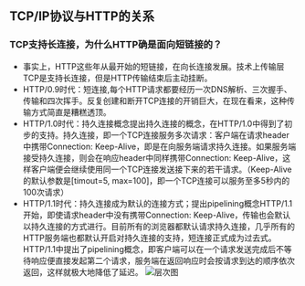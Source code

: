 TCP/IP协议与HTTP的关系
---
### TCP支持长连接，为什么HTTP确是面向短链接的？
* 事实上，HTTP这些年从最开始的短链接，在向长连接发展。技术上传输层TCP是支持长连接，但是HTTP传输结束后主动挂断。
* HTTP/0.9时代：短连接,每个HTTP请求都要经历一次DNS解析、三次握手、传输和四次挥手。反复创建和断开TCP连接的开销巨大，在现在看来，这种传输方式简直是糟糕透顶。
* HTTP/1.0时代：持久连接概念提出持久连接的概念，在HTTP/1.0中得到了初步的支持。持久连接，即一个TCP连接服务多次请求：客户端在请求header中携带Connection: Keep-Alive，即是在向服务端请求持久连接。如果服务端接受持久连接，则会在响应header中同样携带Connection: Keep-Alive，这样客户端便会继续使用同一个TCP连接发送接下来的若干请求。（Keep-Alive的默认参数是[timout=5, max=100]，即一个TCP连接可以服务至多5秒内的100次请求）
* HTTP/1.1时代：持久连接成为默认的连接方式；提出pipelining概念HTTP/1.1开始，即使请求header中没有携带Connection: Keep-Alive，传输也会默认以持久连接的方式进行。目前所有的浏览器都默认请求持久连接，几乎所有的HTTP服务端也都默认开启对持久连接的支持，短连接正式成为过去式。HTTP/1.1中提出了pipelining概念，即客户端可以在一个请求发送完成后不等待响应便直接发起第二个请求，服务端在返回响应时会按请求到达的顺序依次返回，这样就极大地降低了延迟。
![层次图](http://5b0988e595225.cdn.sohucs.com/images/20190622/9dbde0322cc1482fa17b38a4e3bfe664.jpeg)
 
